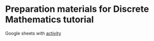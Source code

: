 # Preparation materials for Discrete Mathematics tutorial

Google sheets with [activity](https://docs.google.com/spreadsheets/d/170DkIgitdei39mTJSbe60sLbXrxTak9fchzrkC5yohM/edit?gid=913631362#gid=913631362)